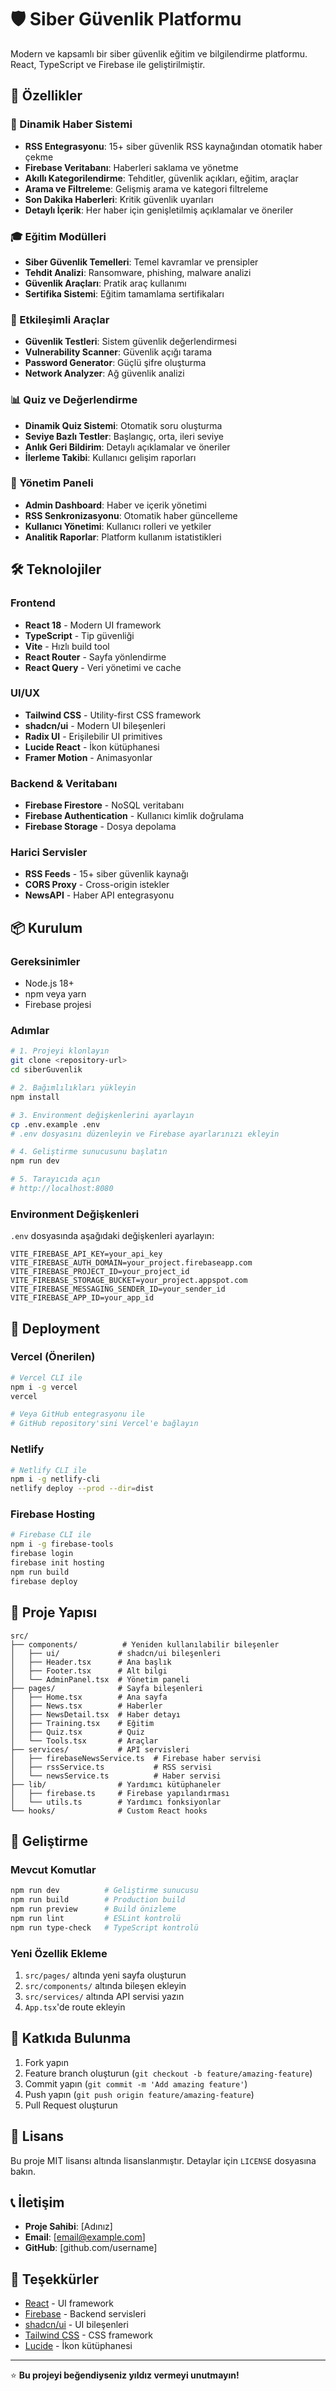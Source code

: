 # 🛡️ Siber Güvenlik Platformu

Modern ve kapsamlı bir siber güvenlik eğitim ve bilgilendirme platformu. React, TypeScript ve Firebase ile geliştirilmiştir.

## 🚀 Özellikler

### 📰 Dinamik Haber Sistemi
- **RSS Entegrasyonu**: 15+ siber güvenlik RSS kaynağından otomatik haber çekme
- **Firebase Veritabanı**: Haberleri saklama ve yönetme
- **Akıllı Kategorilendirme**: Tehditler, güvenlik açıkları, eğitim, araçlar
- **Arama ve Filtreleme**: Gelişmiş arama ve kategori filtreleme
- **Son Dakika Haberleri**: Kritik güvenlik uyarıları
- **Detaylı İçerik**: Her haber için genişletilmiş açıklamalar ve öneriler

### 🎓 Eğitim Modülleri
- **Siber Güvenlik Temelleri**: Temel kavramlar ve prensipler
- **Tehdit Analizi**: Ransomware, phishing, malware analizi
- **Güvenlik Araçları**: Pratik araç kullanımı
- **Sertifika Sistemi**: Eğitim tamamlama sertifikaları

### 🧪 Etkileşimli Araçlar
- **Güvenlik Testleri**: Sistem güvenlik değerlendirmesi
- **Vulnerability Scanner**: Güvenlik açığı tarama
- **Password Generator**: Güçlü şifre oluşturma
- **Network Analyzer**: Ağ güvenlik analizi

### 📊 Quiz ve Değerlendirme
- **Dinamik Quiz Sistemi**: Otomatik soru oluşturma
- **Seviye Bazlı Testler**: Başlangıç, orta, ileri seviye
- **Anlık Geri Bildirim**: Detaylı açıklamalar ve öneriler
- **İlerleme Takibi**: Kullanıcı gelişim raporları

### 🔧 Yönetim Paneli
- **Admin Dashboard**: Haber ve içerik yönetimi
- **RSS Senkronizasyonu**: Otomatik haber güncelleme
- **Kullanıcı Yönetimi**: Kullanıcı rolleri ve yetkiler
- **Analitik Raporlar**: Platform kullanım istatistikleri

## 🛠️ Teknolojiler

### Frontend
- **React 18** - Modern UI framework
- **TypeScript** - Tip güvenliği
- **Vite** - Hızlı build tool
- **React Router** - Sayfa yönlendirme
- **React Query** - Veri yönetimi ve cache

### UI/UX
- **Tailwind CSS** - Utility-first CSS framework
- **shadcn/ui** - Modern UI bileşenleri
- **Radix UI** - Erişilebilir UI primitives
- **Lucide React** - İkon kütüphanesi
- **Framer Motion** - Animasyonlar

### Backend & Veritabanı
- **Firebase Firestore** - NoSQL veritabanı
- **Firebase Authentication** - Kullanıcı kimlik doğrulama
- **Firebase Storage** - Dosya depolama

### Harici Servisler
- **RSS Feeds** - 15+ siber güvenlik kaynağı
- **CORS Proxy** - Cross-origin istekler
- **NewsAPI** - Haber API entegrasyonu

## 📦 Kurulum

### Gereksinimler
- Node.js 18+ 
- npm veya yarn
- Firebase projesi

### Adımlar

```bash
# 1. Projeyi klonlayın
git clone <repository-url>
cd siberGuvenlik

# 2. Bağımlılıkları yükleyin
npm install

# 3. Environment değişkenlerini ayarlayın
cp .env.example .env
# .env dosyasını düzenleyin ve Firebase ayarlarınızı ekleyin

# 4. Geliştirme sunucusunu başlatın
npm run dev

# 5. Tarayıcıda açın
# http://localhost:8080
```

### Environment Değişkenleri

`.env` dosyasında aşağıdaki değişkenleri ayarlayın:

```env
VITE_FIREBASE_API_KEY=your_api_key
VITE_FIREBASE_AUTH_DOMAIN=your_project.firebaseapp.com
VITE_FIREBASE_PROJECT_ID=your_project_id
VITE_FIREBASE_STORAGE_BUCKET=your_project.appspot.com
VITE_FIREBASE_MESSAGING_SENDER_ID=your_sender_id
VITE_FIREBASE_APP_ID=your_app_id
```

## 🚀 Deployment

### Vercel (Önerilen)
```bash
# Vercel CLI ile
npm i -g vercel
vercel

# Veya GitHub entegrasyonu ile
# GitHub repository'sini Vercel'e bağlayın
```

### Netlify
```bash
# Netlify CLI ile
npm i -g netlify-cli
netlify deploy --prod --dir=dist
```

### Firebase Hosting
```bash
# Firebase CLI ile
npm i -g firebase-tools
firebase login
firebase init hosting
npm run build
firebase deploy
```

## 📁 Proje Yapısı

```
src/
├── components/          # Yeniden kullanılabilir bileşenler
│   ├── ui/             # shadcn/ui bileşenleri
│   ├── Header.tsx      # Ana başlık
│   ├── Footer.tsx      # Alt bilgi
│   └── AdminPanel.tsx  # Yönetim paneli
├── pages/              # Sayfa bileşenleri
│   ├── Home.tsx        # Ana sayfa
│   ├── News.tsx        # Haberler
│   ├── NewsDetail.tsx  # Haber detayı
│   ├── Training.tsx    # Eğitim
│   ├── Quiz.tsx        # Quiz
│   └── Tools.tsx       # Araçlar
├── services/           # API servisleri
│   ├── firebaseNewsService.ts  # Firebase haber servisi
│   ├── rssService.ts           # RSS servisi
│   └── newsService.ts          # Haber servisi
├── lib/                # Yardımcı kütüphaneler
│   ├── firebase.ts     # Firebase yapılandırması
│   └── utils.ts        # Yardımcı fonksiyonlar
└── hooks/              # Custom React hooks
```

## 🔧 Geliştirme

### Mevcut Komutlar
```bash
npm run dev          # Geliştirme sunucusu
npm run build        # Production build
npm run preview      # Build önizleme
npm run lint         # ESLint kontrolü
npm run type-check   # TypeScript kontrolü
```

### Yeni Özellik Ekleme
1. `src/pages/` altında yeni sayfa oluşturun
2. `src/components/` altında bileşen ekleyin
3. `src/services/` altında API servisi yazın
4. `App.tsx`'de route ekleyin

## 🤝 Katkıda Bulunma

1. Fork yapın
2. Feature branch oluşturun (`git checkout -b feature/amazing-feature`)
3. Commit yapın (`git commit -m 'Add amazing feature'`)
4. Push yapın (`git push origin feature/amazing-feature`)
5. Pull Request oluşturun

## 📄 Lisans

Bu proje MIT lisansı altında lisanslanmıştır. Detaylar için `LICENSE` dosyasına bakın.

## 📞 İletişim

- **Proje Sahibi**: [Adınız]
- **Email**: [email@example.com]
- **GitHub**: [github.com/username]

## 🙏 Teşekkürler

- [React](https://reactjs.org/) - UI framework
- [Firebase](https://firebase.google.com/) - Backend servisleri
- [shadcn/ui](https://ui.shadcn.com/) - UI bileşenleri
- [Tailwind CSS](https://tailwindcss.com/) - CSS framework
- [Lucide](https://lucide.dev/) - İkon kütüphanesi

---

⭐ **Bu projeyi beğendiyseniz yıldız vermeyi unutmayın!**